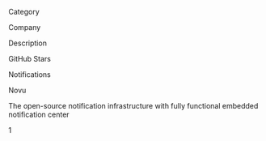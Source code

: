 Category

Company

Description

GitHub Stars

Notifications

Novu

The open-source notification infrastructure with fully functional embedded notification center

1